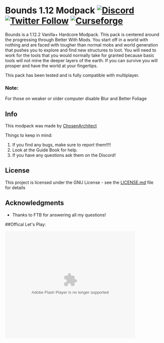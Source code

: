 # Bounds 1.12 Modpack [![Discord](https://img.shields.io/discord/262030232683413504.svg?logo=discord&logoWidth=18&colorB=7289DA)](https://discord.gg/4YbSd6K) [![Twitter Follow](https://img.shields.io/twitter/follow/ChosenArchitect.svg?style=social&label=Follow)](https://twitter.com/ChosenArchitect) [![Curseforge][curseImg]][curseLink]

 
Bounds is a 1.12.2 Vanilla+ Hardcore Modpack. This pack is centered around the progressing through Better With Mods. You start off in a world with nothing and are faced with tougher than normal mobs and world generation that pushes you to explore and find new structures to loot. You will need to work for the tools that you would normally take for granted because basic tools will not mine the deeper layers of the earth. If you can survive you will prosper and have the world at your fingertips.

This pack has been tested and is fully compatible with multiplayer.

### Note:
For those on weaker or older computer disable Blur and Better Foliage

## Info
This modpack was made by [ChosenArchitect](https://www.youtube.com/ChosenArchitect)  

Things to keep in mind:

1. If you find any bugs, make sure to report them!!!!
2. Look at the Guide Book for help. 
3. If you have any questions ask them on the Discord!

## License

This project is licensed under the GNU License - see the [LICENSE.md](LICENSE.md) file for details

## Acknowledgments

* Thanks to FTB for answering all my questions!

##Offical Let's Play:
<object width="425" height="350">
  <param name="movie" value="https://www.youtube.com/watch?v=CjJgJZ63ZEo" />
  <param name="wmode" value="transparent" />
  <embed src="https://www.youtube.com/watch?v=CjJgJZ63ZEo"
         type="application/x-shockwave-flash"
         wmode="transparent" width="425" height="350" />
</object>



[curseImg]: http://cf.way2muchnoise.eu/bounds.svg

[curseLink]: https://minecraft.curseforge.com/projects/bounds
